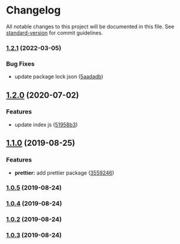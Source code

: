# Changelog

All notable changes to this project will be documented in this file. See [standard-version](https://github.com/conventional-changelog/standard-version) for commit guidelines.

### [1.2.1](https://github.com/handipriyono/simple-number-generator/compare/v1.2.0...v1.2.1) (2022-03-05)


### Bug Fixes

* update package lock json ([5aadadb](https://github.com/handipriyono/simple-number-generator/commit/5aadadb0c0ae75c61ed371f09b7b872cff08b9f7))

## [1.2.0](https://github.com/handipriyono/simple-number-generator/compare/v1.1.0...v1.2.0) (2020-07-02)


### Features

* update index js ([51958b3](https://github.com/handipriyono/simple-number-generator/commit/51958b3))

## [1.1.0](https://github.com/handipriyono/simple-number-generator/compare/v1.0.5...v1.1.0) (2019-08-25)


### Features

* **prettier:** add prettier package ([3559246](https://github.com/handipriyono/simple-number-generator/commit/3559246))

### [1.0.5](https://github.com/handipriyono/simple-number-generator/compare/v1.0.4...v1.0.5) (2019-08-24)

### [1.0.4](https://github.com/handipriyono/simple-number-generator/compare/v1.0.3...v1.0.4) (2019-08-24)

### [1.0.2](https://github.com/handipriyono/simple-number-generator/compare/v1.0.1...v1.0.2) (2019-08-24)

### [1.0.3](https://github.com/handipriyono/simple-number-generator/compare/v1.0.1...v1.0.3) (2019-08-24)
